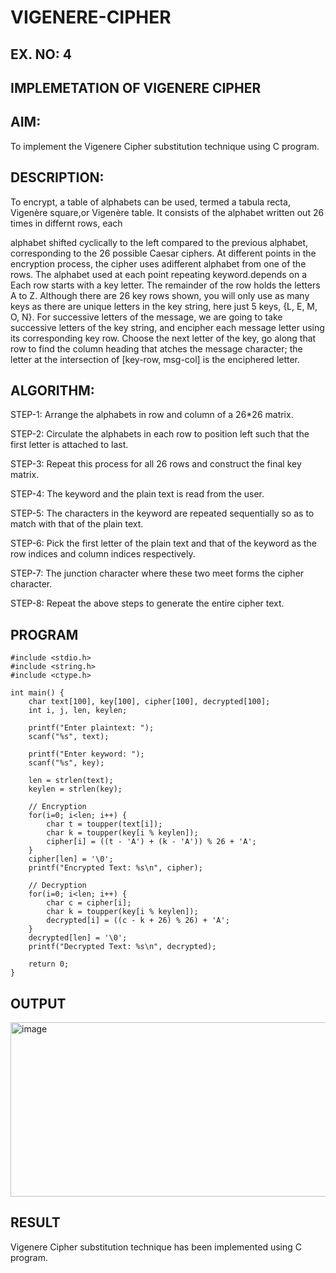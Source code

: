 # VIGENERE-CIPHER
## EX. NO: 4
 

## IMPLEMETATION OF VIGENERE CIPHER
 

## AIM:

To implement the Vigenere Cipher substitution technique using C program.

## DESCRIPTION:

To encrypt, a table of alphabets can be used, termed a tabula recta, Vigenère square,or Vigenère table. It consists of the alphabet written out 26 times in differnt rows, each
 
alphabet shifted cyclically to the left compared to the previous alphabet, corresponding to the 26 possible Caesar ciphers. At different points in the encryption process, the cipher uses adifferent alphabet from one of the rows. The alphabet used at each point repeating keyword.depends on a Each row starts with a key letter. The remainder of the row holds the letters A to Z. Although there are 26 key rows shown, you will only use as many keys as there are unique letters in the key string, here just 5 keys, {L, E, M, O, N}. For successive letters of the message, we are going to take successive letters of the key string, and encipher each message letter using its corresponding key row. Choose the next letter of the key, go along that row to find the column heading that	atches the message character; the letter at the intersection of
[key-row, msg-col] is the enciphered letter.


## ALGORITHM:

STEP-1: Arrange the alphabets in row and column of a 26*26 matrix.

STEP-2: Circulate the alphabets in each row to position left such that the first letter is attached to last.

STEP-3: Repeat this process for all 26 rows and construct the final key matrix.

STEP-4: The keyword and the plain text is read from the user.

STEP-5: The characters in the keyword are repeated sequentially so as to match with that of the plain text.

STEP-6: Pick the first letter of the plain text and that of the keyword as the row indices and column indices respectively.

STEP-7: The junction character where these two meet forms the cipher character.

STEP-8: Repeat the above steps to generate the entire cipher text.


## PROGRAM
```
#include <stdio.h>
#include <string.h>
#include <ctype.h>

int main() {
    char text[100], key[100], cipher[100], decrypted[100];
    int i, j, len, keylen;

    printf("Enter plaintext: ");
    scanf("%s", text);

    printf("Enter keyword: ");
    scanf("%s", key);

    len = strlen(text);
    keylen = strlen(key);

    // Encryption
    for(i=0; i<len; i++) {
        char t = toupper(text[i]);
        char k = toupper(key[i % keylen]);
        cipher[i] = ((t - 'A') + (k - 'A')) % 26 + 'A';
    }
    cipher[len] = '\0';
    printf("Encrypted Text: %s\n", cipher);

    // Decryption
    for(i=0; i<len; i++) {
        char c = cipher[i];
        char k = toupper(key[i % keylen]);
        decrypted[i] = ((c - k + 26) % 26) + 'A';
    }
    decrypted[len] = '\0';
    printf("Decrypted Text: %s\n", decrypted);

    return 0;
}
```
## OUTPUT
<img width="527" height="279" alt="image" src="https://github.com/user-attachments/assets/daf2cf3a-2d31-47a0-9ac5-d81b71331067" />

## RESULT

Vigenere Cipher substitution technique has been implemented using C program.
